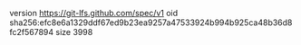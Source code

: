 version https://git-lfs.github.com/spec/v1
oid sha256:efc8e6a1329ddf67ed9b23ea9257a47533924b994b925ca48b36d8fc2f567894
size 3998
